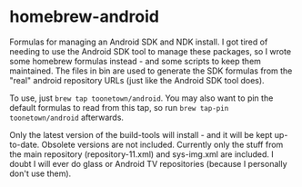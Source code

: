 homebrew-android
================

Formulas for managing an Android SDK and NDK install.  I got tired of needing to use the Android SDK tool to manage
these packages, so I wrote some homebrew formulas instead - and some scripts to keep them maintained. The files in bin 
are used to generate the SDK formulas from the "real" android repository URLs (just like the Android SDK tool does).

To use, just `brew tap toonetown/android`.  You may also want to pin the default formulas to read from this tap, so
run `brew tap-pin toonetown/android` afterwards.

Only the latest version of the build-tools will install - and it will be kept up-to-date.  Obsolete versions are not
included.  Currently only the stuff from the main repository (repository-11.xml) and sys-img.xml are included.  I doubt
I will ever do glass or Android TV repositories (because I personally don't use them).
